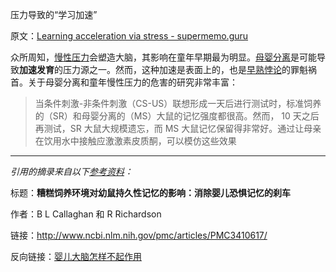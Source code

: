 压力导致的“学习加速”

原文：[Learning acceleration via stress - supermemo.guru](https://supermemo.guru/wiki/Learning_acceleration_via_stress)

众所周知，[慢性压力](https://supermemo.guru/wiki/Chronic_stress)会塑造大脑，其影响在童年早期最为明显。[母婴分离](https://supermemo.guru/wiki/Maternal_separation)是可能导致**加速发育**的压力源之一。然而，这种加速是表面上的，也是[早熟悖论](https://supermemo.guru/wiki/Precocity_paradox)的罪魁祸首。关于母婴分离和童年慢性压力的危害的研究非常丰富：

> 当条件刺激-非条件刺激（CS-US）联想形成一天后进行测试时，标准饲养的（SR）和母婴分离的（MS）大鼠的记忆强度都很高。然而， 10 天之后再测试，SR 大鼠大规模遗忘，而 MS 大鼠记忆保留得非常好。通过让母亲在饮用水中接触应激激素皮质酮，可以模仿这些效果

------

*引用的摘录来自以下[参考资料](https://supermemo.guru/wiki/References)：*

标题：**糟糕饲养环境对幼鼠持久性记忆的影响：消除婴儿恐惧记忆的刹车**

作者：B L Callaghan 和 R Richardson

链接：http://www.ncbi.nlm.nih.gov/pmc/articles/PMC3410617/

反向链接：[婴儿大脑怎样不起作用](https://supermemo.guru/wiki/How_baby_brain_does_not_work)